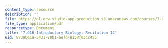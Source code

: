 ```yaml
---
content_type: resource
description: ''
file: https://ol-ocw-studio-app-production.s3.amazonaws.com/courses/7-016-introductory-biology-fall-2018/8738b61a543129b1aefd0158f03cc455_MIT7_016F18rec14.pdf
file_type: application/pdf
resourcetype: Document
title: '7.016 Introductory Biology: Recitation 14'
uid: 8738b61a-5431-29b1-aefd-0158f03cc455
---
```

